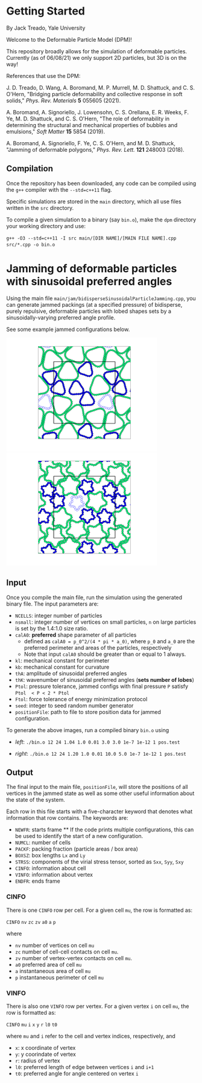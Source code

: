 # Getting Started 
By Jack Treado, Yale University

Welcome to the Deformable Particle Model (DPM)!

This repository broadly allows for the simulation of deformable particles. Currently (as of 06/08/21) we only support 2D particles, but 3D is on the way!



References that use the DPM:

J. D. Treado, D. Wang, A. Boromand, M. P. Murrell, M. D. Shattuck, and C. S. O'Hern, "Bridging particle deformability and collective response in soft solids," _Phys. Rev. Materials_ **5** 055605 (2021).

A. Boromand, A. Signoriello, J. Lowensohn, C. S. Orellana, E. R. Weeks, F. Ye, M. D. Shattuck, and C. S. O'Hern, "The role of deformability in determining the structural and mechanical properties of bubbles and emulsions," _Soft Matter_ **15** 5854 (2019).

A. Boromand, A. Signoriello, F. Ye, C. S. O'Hern, and M. D. Shattuck, "Jamming of deformable polygons," _Phys. Rev. Lett._ **121** 248003 (2018).



## Compilation

Once the repository has been downloaded, any code can be compiled using the `g++` compiler with the `--std=c++11` flag.

Specific simulations are stored in the `main` directory, which all use files written in the `src` directory.

To compile a given simulation to a binary (say `bin.o`), make the `dpm` directory your working directory and use:

`g++ -O3 --std=c++11 -I src main/[DIR NAME]/[MAIN FILE NAME].cpp src/*.cpp -o bin.o`


# Jamming of deformable particles with sinusoidal preferred angles

Using the main file `main/jam/bidisperseSinusoidalParticleJamming.cpp`, you can generate jammed packings (at a specified pressure) of bidisperse, purely repulsive, deformable particles with lobed shapes sets by a sinusoidally-varying preferred angle profile. 

See some example jammed configurations below.

<p float="left">
  <img src="img/jammedTriangles.png" width="400" />
  <img src="img/jammedPentalobes.png" width="400" /> 
</p>

## Input

Once you compile the main file, run the simulation using the generated binary file. The input parameters are:
* `NCELLS`: integer number of particles
* `nsmall`: integer number of vertices on small particles, `n` on large particles is set by the 1.4:1.0 size ratio. 
* `calA0`: **preferred** shape parameter of all particles
	* defined as `calA0 = p_0^2/(4 * pi * a_0)`, where `p_0` and `a_0` are the preferred perimeter and areas of the particles, respectively
	* Note that input `calA0` should be greater than or equal to 1 always. 
* `kl`: mechanical constant for perimeter
* `kb`: mechanical constant for curvature
* `thA`: amplitude of sinusoidal preferred angles
* `thK`: wavenumber of sinusoidal preferred angles (**sets number of lobes**)
* `Ptol`: pressure tolerance, jammed configs with final pressure `P` satisfy `Ptol  < P < 2 * Ptol`
* `Ftol`: force tolerance of energy minimization protocol
* `seed`: integer to seed random number generator
* `positionFile`: path to file to store position data for jammed configuration. 

To generate the above images, run a compiled binary `bin.o` using

* _left_: `./bin.o 12 24 1.04 1.0 0.01 3.0 3.0 1e-7 1e-12 1 pos.test`

* _right_: `./bin.o 12 24 1.20 1.0 0.01 10.0 5.0 1e-7 1e-12 1 pos.test`

## Output

The final input to the main file, `positionFile`, will store the positions of all vertices in the jammed state as well as some other useful information about the state of the system. 

Each row in this file starts with a five-character keyword that denotes what information that row contains. The keywords are:
* `NEWFR`: starts frame
	** If the code prints multiple configurations, this can be used to identify the start of a new configuration.
* `NUMCL`: number of cells
* `PACKF`: packing fraction (particle areas / box area)
* `BOXSZ`: box lengths `Lx` and `Ly`
* `STRSS`: components of the virial stress tensor, sorted as `Sxx`, `Syy`, `Sxy`
* `CINFO`: information about cell
* `VINFO`: information about vertex 
* `ENDFR`: ends frame

### CINFO 

There is one `CINFO` row per cell. For a given cell `mu`, the row is formatted as:

`CINFO` `nv` `zc` `zv` `a0` `a` `p`

where
* `nv` number of vertices on cell `mu`
* `zc` number of cell-cell contacts on cell `mu`. 
* `zv` number of vertex-vertex contacts on cell `mu`.
* `a0` preferred area of cell `mu`
* `a` instantaneous area of cell `mu`
* `p` instantaneous perimeter of cell `mu`

### VINFO

There is also one `VINFO` row per vertex. For a given vertex `i` on cell `mu`, the row is formatted as:

`CINFO` `mu` `i` `x` `y` `r` `l0` `t0`

where `mu` and `i` refer to the cell and vertex indices, respectively, and
* `x`: x coordinate of vertex
* `y`: y coorindate of vertex
* `r`: radius of vertex
* `l0`: preferred length of edge between vertices `i` and `i+1`
* `t0`: preferred angle for angle centered on vertex `i`














